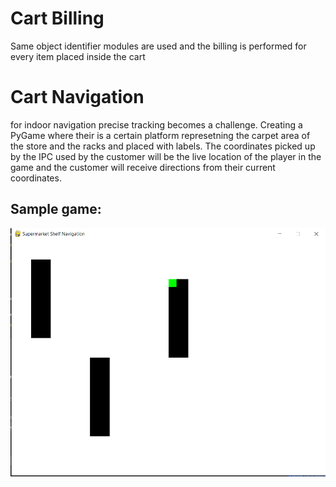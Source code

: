 # Cart Billing

Same object identifier modules are used and the billing is performed for every item placed inside the cart

# Cart Navigation

for indoor navigation precise tracking becomes a challenge. Creating a PyGame where their is a certain platform represetning the carpet area of the store and the racks and placed with labels. The coordinates picked up by the IPC used by the customer will be the live location of the player in the game and the customer will receive directions from their current coordinates.

## Sample game:
![navig](navig.png)
